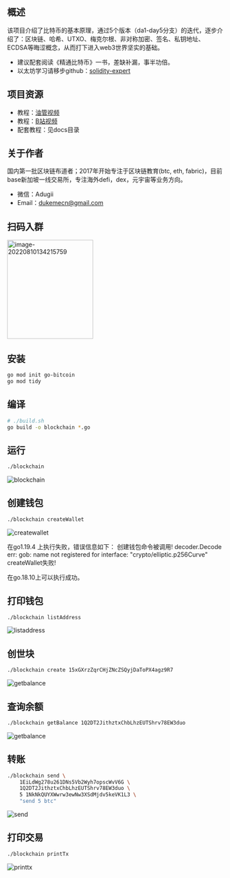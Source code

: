 ## 概述

该项目介绍了比特币的基本原理，通过5个版本（da1-day5分支）的迭代，逐步介绍了：区块链、哈希、UTXO、梅克尔根、非对称加密、签名、私钥地址、ECDSA等晦涩概念，从而打下进入web3世界坚实的基础。

- 建议配套阅读《精通比特币》一书，差缺补漏，事半功倍。
- 以太坊学习请移步github：[solidity-expert](https://github.com/dukedaily/solidity-expert)

## 项目资源

- 教程：[油管视频](https://www.youtube.com/watch?v=Wpf5KkgzElc&list=PLO_KaIZjoik9oY-Rs9BsDkHY2RJy7WcE-)
- 教程：[B站视频](https://www.bilibili.com/video/BV1EY4y1c7Yq/?spm_id_from=333.999.0.0&vd_source=42fe91bf6d16ec8841b22ea520184d76)
- 配套教程：见docs目录

## 关于作者

国内第一批区块链布道者；2017年开始专注于区块链教育(btc, eth, fabric)，目前base新加坡一线交易所，专注海外defi，dex，元宇宙等业务方向。

- 微信：Adugii
- Email：[dukemecn@gmail.com](mailto:dukemecn@gmail.com)

## 扫码入群

<img src="assets/image-20220810134215759.png" alt="image-20220810134215759" width="200" height="230" />


## 安装

```sh
go mod init go-bitcoin
go mod tidy
```

## 编译

```sh
# ./build.sh
go build -o blockchain *.go
```

## 运行

```sh
./blockchain
```

![blockchain](assets/blockchain-0315512.gif)

## 创建钱包

```sh
./blockchain createWallet
```

![createwallet](assets/createwallet.gif)

在go1.19.4 上执行失败，错误信息如下：
创建钱包命令被调用!
decoder.Decode err: gob: name not registered for interface: "crypto/elliptic.p256Curve"
createWallet失败!

在go.18.10上可以执行成功。

## 打印钱包

```sh
./blockchain listAddress
```

![listaddress](assets/listaddress.gif)

## 创世块

```sh
./blockchain create 15xGXrzZqrCHjZNcZSQyjDaToPX4agz9R7
```

![getbalance](assets/getbalance.gif)

## 查询余额

```sh
./blockchain getBalance 1Q2DT2JithztxChbLhzEUTShrv78EW3duo
```

![getbalance](assets/getbalance-0317023.gif)

## 转账

```sh
./blockchain send \
	1EiLdWg278u261DNs5Vb2Wyh7opscWvV6G \
	1Q2DT2JithztxChbLhzEUTShrv78EW3duo \
	5 1NkNkQUYXWwrw3ewNw3XSdMjdv5keVK1L3 \
	"send 5 btc"
```

![send](assets/send-0317335.gif)

## 打印交易

```sh
./blockchain printTx
```

![printtx](assets/printtx.gif)
